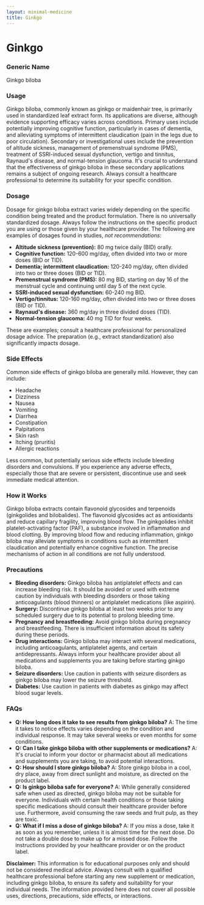 ```yaml
---
layout: minimal-medicine
title: Ginkgo
---
```


# Ginkgo
### Generic Name
Ginkgo biloba

### Usage
Ginkgo biloba, commonly known as ginkgo or maidenhair tree, is primarily used in standardized leaf extract form. Its applications are diverse, although evidence supporting efficacy varies across conditions.  Primary uses include potentially improving cognitive function, particularly in cases of dementia, and alleviating symptoms of intermittent claudication (pain in the legs due to poor circulation).  Secondary or investigational uses include the prevention of altitude sickness, management of premenstrual syndrome (PMS), treatment of SSRI-induced sexual dysfunction, vertigo and tinnitus, Raynaud's disease, and normal-tension glaucoma. It's crucial to understand that the effectiveness of ginkgo biloba in these secondary applications remains a subject of ongoing research.  Always consult a healthcare professional to determine its suitability for your specific condition.

### Dosage
Dosage for ginkgo biloba extract varies widely depending on the specific condition being treated and the product formulation.  There is no universally standardized dosage.  Always follow the instructions on the specific product you are using or those given by your healthcare provider. The following are examples of dosages found in studies, *not recommendations*:

* **Altitude sickness (prevention):**  80 mg twice daily (BID) orally.
* **Cognitive function:** 120-600 mg/day, often divided into two or more doses (BID or TID).
* **Dementia; intermittent claudication:** 120-240 mg/day, often divided into two or three doses (BID or TID).
* **Premenstrual syndrome (PMS):** 80 mg BID, starting on day 16 of the menstrual cycle and continuing until day 5 of the next cycle.
* **SSRI-induced sexual dysfunction:** 60-240 mg BID.
* **Vertigo/tinnitus:** 120-160 mg/day, often divided into two or three doses (BID or TID).
* **Raynaud's disease:** 360 mg/day in three divided doses (TID).
* **Normal-tension glaucoma:** 40 mg TID for four weeks.

These are examples; consult a healthcare professional for personalized dosage advice.  The preparation (e.g., extract standardization) also significantly impacts dosage.

### Side Effects
Common side effects of ginkgo biloba are generally mild. However, they can include:

* Headache
* Dizziness
* Nausea
* Vomiting
* Diarrhea
* Constipation
* Palpitations
* Skin rash
* Itching (pruritis)
* Allergic reactions


Less common, but potentially serious side effects include bleeding disorders and convulsions.  If you experience any adverse effects, especially those that are severe or persistent, discontinue use and seek immediate medical attention.

### How it Works
Ginkgo biloba extracts contain flavonoid glycosides and terpenoids (ginkgolides and bilobalides). The flavonoid glycosides act as antioxidants and reduce capillary fragility, improving blood flow. The ginkgolides inhibit platelet-activating factor (PAF), a substance involved in inflammation and blood clotting. By improving blood flow and reducing inflammation, ginkgo biloba may alleviate symptoms in conditions such as intermittent claudication and potentially enhance cognitive function.  The precise mechanisms of action in all conditions are not fully understood.

### Precautions
* **Bleeding disorders:**  Ginkgo biloba has antiplatelet effects and can increase bleeding risk. It should be avoided or used with extreme caution by individuals with bleeding disorders or those taking anticoagulants (blood thinners) or antiplatelet medications (like aspirin).
* **Surgery:** Discontinue ginkgo biloba at least two weeks prior to any scheduled surgery due to its potential to prolong bleeding time.
* **Pregnancy and breastfeeding:**  Avoid ginkgo biloba during pregnancy and breastfeeding.  There is insufficient information about its safety during these periods.
* **Drug interactions:** Ginkgo biloba may interact with several medications, including anticoagulants, antiplatelet agents, and certain antidepressants. Always inform your healthcare provider about all medications and supplements you are taking before starting ginkgo biloba.
* **Seizure disorders:** Use caution in patients with seizure disorders as ginkgo biloba may lower the seizure threshold.
* **Diabetes:**  Use caution in patients with diabetes as ginkgo may affect blood sugar levels.

### FAQs

* **Q: How long does it take to see results from ginkgo biloba?** A: The time it takes to notice effects varies depending on the condition and individual response. It may take several weeks or even months for some conditions.
* **Q: Can I take ginkgo biloba with other supplements or medications?** A: It's crucial to inform your doctor or pharmacist about all medications and supplements you are taking, to avoid potential interactions.
* **Q: How should I store ginkgo biloba?** A: Store ginkgo biloba in a cool, dry place, away from direct sunlight and moisture, as directed on the product label.
* **Q: Is ginkgo biloba safe for everyone?** A: While generally considered safe when used as directed, ginkgo biloba may not be suitable for everyone. Individuals with certain health conditions or those taking specific medications should consult their healthcare provider before use.  Furthermore, avoid consuming the raw seeds and fruit pulp, as they are toxic.
* **Q: What if I miss a dose of ginkgo biloba?** A: If you miss a dose, take it as soon as you remember, unless it is almost time for the next dose. Do not take a double dose to make up for a missed dose. Follow the instructions provided by your healthcare provider or on the product label.


**Disclaimer:** This information is for educational purposes only and should not be considered medical advice.  Always consult with a qualified healthcare professional before starting any new supplement or medication, including ginkgo biloba, to ensure its safety and suitability for your individual needs.  The information provided here does not cover all possible uses, directions, precautions, side effects, or interactions.
